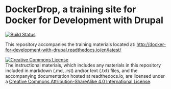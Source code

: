 # DockerDrop, a training site for Docker for Development with Drupal

[![Build Status](https://travis-ci.org/codementality/dockerdrop.svg?branch=develop)](https://travis-ci.org/codementality/dockerdrop)

This repository accompanies the training materials located at: http://docker-for-development-with-drupal.readthedocs.io/en/latest/

<a rel="license" href="http://creativecommons.org/licenses/by-sa/4.0/"><img alt="Creative Commons License" style="border-width:0" src="https://i.creativecommons.org/l/by-sa/4.0/88x31.png" /></a><br />The instructional materials, which includes any materials in this repository included in markdown (.md, .rst) and/or text (.txt) files, and the accompanying documentation hosted at readthedocs.io, are licensed under a <a rel="license" href="http://creativecommons.org/licenses/by-sa/4.0/">Creative Commons Attribution-ShareAlike 4.0 International License</a>.
